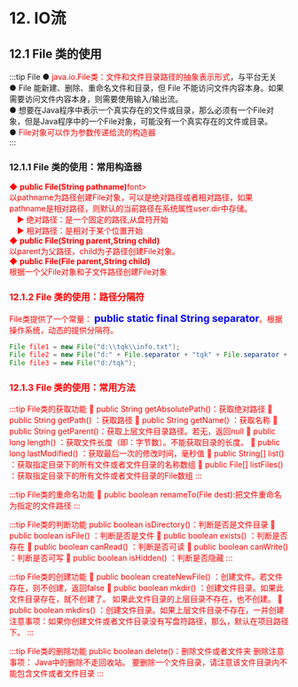 # 12. IO流

## 12.1 File 类的使用


:::tip File
● <font color='red'>java.io.File类：文件和文件目录路径的抽象表示形式</font>，与平台无关  
●  File 能新建、删除、重命名文件和目录，但 File 不能访问文件内容本身。如果需要访问文件内容本身，则需要使用输入/输出流。    
●  想要在Java程序中表示一个真实存在的文件或目录，那么必须有一个File对象，但是Java程序中的一个File对象，可能没有一个真实存在的文件或目录。     
●  <font color='red'>File对象可以作为参数传递给流的构造器</font>    
:::

### 12.1.1  File 类的使用：常用构造器

<font color='red'>◆ <strong>public File(String pathname)</strong>font>   
以pathname为路径创建File对象，可以是绝对路径或者相对路径，如果pathname是相对路径，则默认的当前路径在系统属性user.dir中存储。  
　▶ 绝对路径：是一个固定的路径,从盘符开始  
　▶ 相对路径：是相对于某个位置开始  
<font color='red'>◆ <strong>public File(String parent,String child)</strong> </font>    
 以parent为父路径，child为子路径创建File对象。   
<font color='red'>◆ <strong>public File(File parent,String child)</strong> </font>    
 根据一个父File对象和子文件路径创建File对象  

### 12.1.2  File 类的使用：路径分隔符

File类提供了一个常量：
<font color='blue' size=4><strong>public static final String separator</strong></font>。根据操作系统，动态的提供分隔符。

```java
File file1 = new File("d:\\tqk\\info.txt");
File file2 = new File("d:" + File.separator + "tqk" + File.separator + "info.txt");
File file3 = new File("d:/tqk");
```
### 12.1.3 File 类的使用：常用方法

:::tip <font color='red'>File类的获取功能</font>
 public String getAbsolutePath()：获取绝对路径
 public String getPath() ：获取路径
 public String getName() ：获取名称
 public String getParent()：获取上层文件目录路径。若无，返回null
 public long length() ：获取文件长度（即：字节数）。不能获取目录的长度。  public long lastModified() ：获取最后一次的修改时间，毫秒值
 public String[] list() ：获取指定目录下的所有文件或者文件目录的名称数组
 public File[] listFiles() ：获取指定目录下的所有文件或者文件目录的File数组
:::

:::tip <font color='red'>File类的重命名功能</font>
 public boolean renameTo(File dest):把文件重命名为指定的文件路径
:::

:::tip <font color='red'>File类的判断功能</font>
public boolean isDirectory()：判断是否是文件目录
 public boolean isFile() ：判断是否是文件
 public boolean exists() ：判断是否存在
 public boolean canRead() ：判断是否可读
 public boolean canWrite() ：判断是否可写
 public boolean isHidden() ：判断是否隐藏
:::

:::tip <font color='red'> File类的创建功能</font>
 public boolean createNewFile() ：创建文件。若文件存在，则不创建，返回false
 public boolean mkdir() ：创建文件目录。如果此文件目录存在，就不创建了。
如果此文件目录的上层目录不存在，也不创建。  public boolean mkdirs() ：创建文件目录。如果上层文件目录不存在，一并创建
注意事项：如果你创建文件或者文件目录没有写盘符路径，那么，默认在项目路径下。
:::

:::tip <font color='red'>File类的删除功能</font>
public boolean delete()：删除文件或者文件夹
删除注意事项：
Java中的删除不走回收站。 要删除一个文件目录，请注意该文件目录内不能包含文件或者文件目录
:::